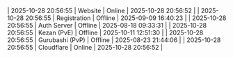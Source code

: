 | 2025-10-28 20:56:55 | Website | Online | 2025-10-28 20:56:52 |
| 2025-10-28 20:56:55 | Registration | Offline | 2025-09-09 16:40:23 |
| 2025-10-28 20:56:55 | Auth Server | Offline | 2025-08-18 09:33:31 |
| 2025-10-28 20:56:55 | Kezan (PvE) | Offline | 2025-10-11 12:51:30 |
| 2025-10-28 20:56:55 | Gurubashi (PvP) | Offline | 2025-08-23 21:44:06 |
| 2025-10-28 20:56:55 | Cloudflare | Online | 2025-10-28 20:56:52 |
